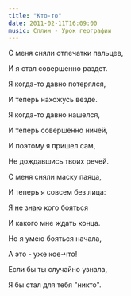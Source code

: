 ```yaml
---
title: "Кто-то"
date: 2011-02-11T16:09:00
music: Сплин - Урок географии
---
```


С меня сняли отпечатки пальцев,

И я стал совершенно раздет.

Я когда-то давно потерялся,

И теперь нахожусь везде.

Я когда-то давно нашелся,

И теперь совершенно ничей,

И поэтому я пришел сам,

Не дождавшись твоих речей.



С меня сняли маску паяца,

И теперь я совсем без лица:

Я не знаю кого бояться

И какого мне ждать конца.

Но я умею бояться начала,

А это - уже кое-что!

Если бы ты случайно узнала,

Я бы стал для тебя "никто".
